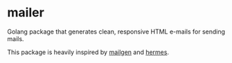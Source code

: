 # mailer

Golang package that generates clean, responsive HTML e-mails for sending mails.


This package is heavily inspired by [mailgen](https://github.com/eladnava/mailgen) and [hermes](https://github.com/matcornic/hermes).
